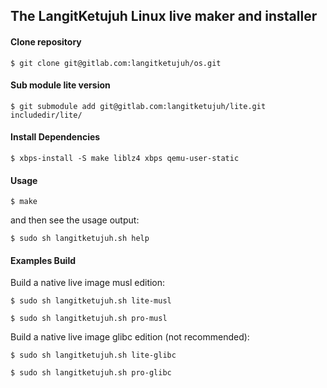 ## The LangitKetujuh Linux live maker and installer

#### Clone repository

    $ git clone git@gitlab.com:langitketujuh/os.git
    
#### Sub module lite version

    $ git submodule add git@gitlab.com:langitketujuh/lite.git includedir/lite/
    
#### Install Dependencies

    $ xbps-install -S make liblz4 xbps qemu-user-static

#### Usage

    $ make

and then see the usage output:

    $ sudo sh langitketujuh.sh help

#### Examples Build

Build a native live image musl edition:

    $ sudo sh langitketujuh.sh lite-musl

    $ sudo sh langitketujuh.sh pro-musl
    
Build a native live image glibc edition (not recommended):

    $ sudo sh langitketujuh.sh lite-glibc

    $ sudo sh langitketujuh.sh pro-glibc
